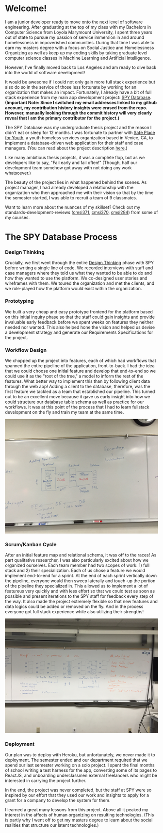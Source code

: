 # Welcome!

I am a junior developer ready to move onto the next level of software engineering. After graduating at the top of my class with my Bachelors in Computer Science from Loyola Marymount University, I spent three years out of state to pursue my passion of service immersion in and around homelessness in impoverished communities. During that time I was able to earn my masters degree with a focus on Social Justice and Homelessness Organizing as well as keep up my coding skills by taking graduate level computer science classes in Machine Learning and Artificial Intelligence.

However, I've finally moved back to Los Angeles and am ready to dive back into the world of software development!

It would be awesome if I could not only gain more full stack experience but also do so in the service of those less fortunate by working for an organization that makes an impact. Fortunately, I already have a bit of full stack experience from my main app development project: [SPY Database](https://github.com/cf7/SPY). __(Important Note: Since I switched my email addresses linked to my github account, my contribution history insights were erased from the repo. However, manually looking through the commit history will very clearly reveal that I am the primary contributor for the project.)__

The SPY Database was my undergraduate thesis project and the reason I didn't eat or sleep for 12 months. I was fortunate to partner with [Safe Place for Youth](https://www.safeplaceforyouth.org/), a youth homeless services organization based in Venice, CA, to implement a database-driven web application for their staff and case managers. (You can read about the project description [here](https://github.com/cf7/SPY/blob/master/docs/Project_Proposal.md).) 

Like many ambitious thesis projects, it was a complete flop, but as we developers like to say, "Fail early and fail often!" (Though, half our development team somehow got away with not doing any work whatsoever.)

The beauty of the project lies in what happened behind the scenes. As project manager, I had already developed a relationship with the organization who then approached me with their vision so that by the time the semester started, I was able to recruit a team of 9 classmates. 

Want to learn more about the nuances of my skillset? Check out my standards-development-reviews ([cmsi371][371], [cmsi370][370], [cmsi284][284]) from some of my courses.

[371]: (https://github.com/cf7/cmsi371/blob/master/sdr-371.pdf)
[370]: (https://github.com/cf7/cmsi370/blob/master/sdr-370.pdf)
[284]: (https://github.com/cf7/cmsi284/blob/master/sdr-284.pdf)

# The SPY Database Process

### Design Thinking
Crucially, we first went through the entire [Design Thinking](https://web.stanford.edu/~mshanks/MichaelShanks/files/509554.pdf) phase with SPY before writing a single line of code. We recorded interviews with staff and case managers where they told us what they wanted to be able to do and how they wanted to use the platform. We co-designed user stories and wireframes with them. We toured the organization and met the clients, and we role-played how the platform would exist within the organization.

### Prototyping
We built a very cheap and easy prototype frontend for the platform based on this initial inquiry phase so that the staff could gain insights and provide invaluable early feedback before we spent weeks on features they neither needed nor wanted. This also helped hone the vision and helped us devise a development strategy and generate our Requirements Specifications for the project.

### Workflow Design
We chopped up the project into features, each of which had workflows that spanned the entire pipeline of the application, front-to-back. I had the idea that we could choose one initial feature and develop that end-to-end so we could use it as the "root of the tree," a model to inform the rest of the features. What better way to implement this than by following client data through the web app! Adding a client to the database, therefore, was the first feature we tackled as a team that established our pipeline. This turned out to be an excellent move because it gave us early insight into how we could structure our database table schema as well as practice for our workflows. It was at this point of the process that I had to learn fullstack development on the fly and train my team at the same time. 

![IMG_2242.JPG](https://github.com/cf7/cf7/blob/main/images/IMG_2242.JPG?raw=True)

### Scrum/Kanban Cycle
After an initial feature map and relational schema, it was off to the races! As part qualitative researcher, I was also particularly excited about how we organized ourselves. Each team member had two scopes of work: 1) full stack and 2) their specialization. Each of us chose a feature we would implement end-to-end for a sprint. At the end of each sprint vertically down the pipeline, everyone would then sweep laterally and touch-up the portion of the pipeline they specialized in. This allowed us to implement a lot of featureus very quickly and with less effort so that we could test as soon as possible and present iterations to the SPY staff for feedback every step of the way. It also made the project extremely flexible so that new features and data logics could be added or removed on the fly. And in the process everyone got full stack experience while also utilizing their strengths!

![IMG_2244.JPG](https://github.com/cf7/cf7/blob/main/images/IMG_2244.JPG?raw=True)

### Deployment

Our plan was to deploy with Heroku, but unfortunately, we never made it to deployment. The semester ended and our department required that we spend our last semester working on a solo project. I spent the final months of school writing a test harness for the app, converting some of its pages to ReactJS, and onboarding underclassmen external freelancers who might be interested in carrying the project further.

In the end, the project was never completed, but the staff at SPY were so inspired by our effort that they used our work and insights to apply for a grant for a company to develop the system for them.


I learned a great many lessons from this project. Above all it peaked my interest in the affects of human organizing on resulting technologies. (This is partly why I went off to get my masters degree to learn about the social realities that structure our latent technologies.)

